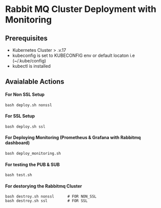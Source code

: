 # Rabbit MQ Cluster Deployment with Monitoring

## Prerequisites

* Kubernetes Cluster > .v.17
* kubeconfig is set to KUBECONFIG env or default locaton i.e (~/.kube/config)
* kubectl is installed

## Avaialable Actions
#### For Non SSL Setup
```
bash deploy.sh nonssl 
```
#### For SSL Setup
```
bash deploy.sh ssl 
```

#### For Deploying Monitoring (Prometheus & Grafana with Rabbitmq dashboard)
```
bash deploy_monitoring.sh
```

#### For testing the PUB & SUB
```
bash test.sh
```

#### For destorying the Rabbitmq Cluster
```
bash destroy.sh nonssl      # FOR NON_SSL
bash destroy.sh ssl         # FOR SSL
```